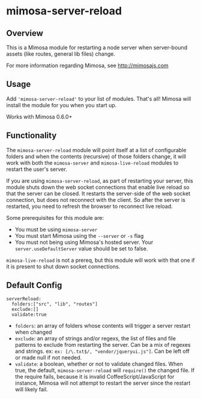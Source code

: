 mimosa-server-reload
===========

## Overview

This is a Mimosa module for restarting a node server when server-bound assets (like routes, general lib files) change.

For more information regarding Mimosa, see http://mimosajs.com

## Usage

Add `'mimosa-server-reload'` to your list of modules. That's all! Mimosa will install the module for you when you start up.

Works with Mimosa 0.6.0+

## Functionality

The `mimosa-server-reload` module will point itself at a list of configurable folders and when the contents (recursive) of those folders change, it will work with both the `mimosa-server` and `mimosa-live-reload` modules to restart the user's server.

If you are using `mimosa-server-reload`, as part of restarting your server, this module shuts down the web socket connections that enable live reload so that the server can be closed.  It restarts the server-side of the web socket connection, but does not reconnect with the client.  So after the server is restarted, you need to refresh the browser to reconnect live reload.

Some prerequisites for this module are:

* You must be using `mimosa-server`
* You must start Mimosa using the `--server` or `-s` flag
* You must not being using Mimosa's hosted server.  Your `server.useDefaultServer` value should be set to false.

`mimosa-live-reload` is not a prereq, but this module will work with that one if it is present to shut down socket connections.

## Default Config

```
serverReload:
  folders:["src", "lib", "routes"]
  exclude:[]
  validate:true
```

* `folders`: an array of folders whose contents will trigger a server restart when changed
* `exclude`: an array of strings and/or regexs, the list of files and file patterns to exclude from restarting the server. Can be a mix of regexes and strings.  ex: `ex: [/\.txt$/, "vendor/jqueryui.js"]`. Can be left off or made null if not needed.
* `validate`: a boolean, whether or not to validate changed files. When true, the default, `mimosa-server-reload` will `require()` the changed file.  If the require fails, because it is invalid CoffeeScript/JavaScript for instance, Mimosa will not attempt to restart the server since the restart will likely fail.